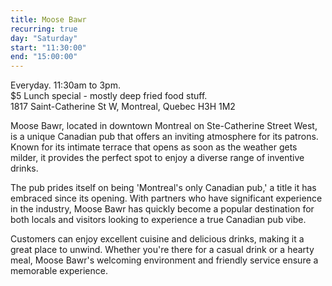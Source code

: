 ```yaml
---
title: Moose Bawr
recurring: true
day: "Saturday"
start: "11:30:00"
end: "15:00:00"
---
```


Everyday. 11:30am to 3pm.<br>$5 Lunch special - mostly deep fried food stuff.<br>1817 Saint-Catherine St W, Montreal, Quebec H3H 1M2

<!-- more -->

Moose Bawr, located in downtown Montreal on Ste-Catherine Street West, is a unique Canadian pub that offers an inviting atmosphere for its patrons. Known for its intimate terrace that opens as soon as the weather gets milder, it provides the perfect spot to enjoy a diverse range of inventive drinks.

The pub prides itself on being 'Montreal's only Canadian pub,' a title it has embraced since its opening. With partners who have significant experience in the industry, Moose Bawr has quickly become a popular destination for both locals and visitors looking to experience a true Canadian pub vibe.

Customers can enjoy excellent cuisine and delicious drinks, making it a great place to unwind. Whether you're there for a casual drink or a hearty meal, Moose Bawr's welcoming environment and friendly service ensure a memorable experience.
